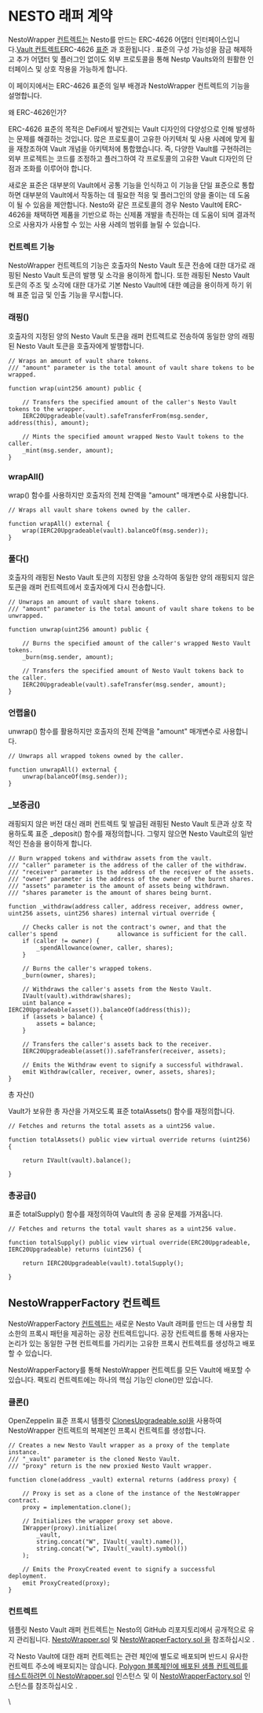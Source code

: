# NESTO 래퍼 계약

NestoWrapper [컨트렉트는](https://github.com/beefyfinance/beefy-contracts/blob/master/contracts/BIFI/vaults/BeefyWrapper.sol) Nesto를 만드는 ERC-4626 어댑터 인터페이스입니다.[Vault 컨트렉트](https://docs.beefy.finance/developer-documentation/vault-contract)ERC-4626 [표준](https://eips.ethereum.org/EIPS/eip-4626) 과 호환됩니다 . 표준의 구성 가능성을 잠금 해제하고 추가 어댑터 및 플러그인 없이도 외부 프로토콜을 통해 Nestp Vaults와의 원활한 인터페이스 및 상호 작용을 가능하게 합니다.

이 페이지에서는 ERC-4626 표준의 일부 배경과 NestoWrapper 컨트렉트의 기능을 설명합니다.

왜 ERC-4626인가?

ERC-4626 표준의 목적은 DeFi에서 발견되는 Vault 디자인의 다양성으로 인해 발생하는 문제를 해결하는 것입니다. 많은 프로토콜이 고유한 아키텍처 및 사용 사례에 맞게 휠을 재창조하여 Vault 개념을 아키텍처에 통합했습니다. 즉, 다양한 Vault를 구현하려는 외부 프로젝트는 코드를 조정하고 플러그하여 각 프로토콜의 고유한 Vault 디자인의 단점과 조화를 이루어야 합니다.

새로운 표준은 대부분의 Vault에서 공통 기능을 인식하고 이 기능을 단일 표준으로 통합하면 대부분의 Vault에서 작동하는 데 필요한 적응 및 플러그인의 양을 줄이는 데 도움이 될 수 있음을 제안합니다. Nesto와 같은 프로토콜의 경우 Nesto Vault에 ERC-4626을 채택하면 제품을 기반으로 하는 신제품 개발을 촉진하는 데 도움이 되며 결과적으로 사용자가 사용할 수 있는 사용 사례의 범위를 늘릴 수 있습니다.

### 컨트렉트 기능

NestoWrapper 컨트렉트의 기능은 호출자의 Nesto Vault 토큰 전송에 대한 대가로 래핑된 Nesto Vault 토큰의 발행 및 소각을 용이하게 합니다. 또한 래핑된 Nesto Vault 토큰의 주조 및 소각에 대한 대가로 기본 Nesto Vault에 대한 예금을 용이하게 하기 위해 표준 입금 및 인출 기능을 무시합니다.

### 래핑()

호출자의 지정된 양의 Nesto Vault 토큰을 래퍼 컨트렉트로 전송하여 동일한 양의 래핑된 Nesto Vault 토큰을 호출자에게 발행합니다.

```
// Wraps an amount of vault share tokens.
/// "amount" parameter is the total amount of vault share tokens to be wrapped.

function wrap(uint256 amount) public {

    // Transfers the specified amount of the caller's Nesto Vault tokens to the wrapper.
    IERC20Upgradeable(vault).safeTransferFrom(msg.sender, address(this), amount);
    
    // Mints the specified amount wrapped Nesto Vault tokens to the caller.
    _mint(msg.sender, amount);
}
```

### wrapAll()

wrap() 함수를 사용하지만 호출자의 전체 잔액을 "amount" 매개변수로 사용합니다.

```
// Wraps all vault share tokens owned by the caller.

function wrapAll() external {
    wrap(IERC20Upgradeable(vault).balanceOf(msg.sender));
}
```

### 풀다()

호출자의 래핑된 Nesto Vault 토큰의 지정된 양을 소각하여 동일한 양의 래핑되지 않은 토큰을 래퍼 컨트렉트에서 호출자에게 다시 전송합니다.

```
// Unwraps an amount of vault share tokens.
/// "amount" parameter is the total amount of vault share tokens to be unwrapped.

function unwrap(uint256 amount) public {

    // Burns the specified amount of the caller's wrapped Nesto Vault tokens.
    _burn(msg.sender, amount);
    
    // Transfers the specified amount of Nesto Vault tokens back to the caller.
    IERC20Upgradeable(vault).safeTransfer(msg.sender, amount);
}
```

### 언랩올()

unwrap() 함수를 활용하지만 호출자의 전체 잔액을 "amount" 매개변수로 사용합니다.

```
// Unwraps all wrapped tokens owned by the caller.

function unwrapAll() external {
    unwrap(balanceOf(msg.sender));
}
```

### \_보증금()

래핑되지 않은 버전 대신 래퍼 컨트렉트 및 발급된 래핑된 Nesto Vault 토큰과 상호 작용하도록 표준 \_deposit() 함수를 재정의합니다. 그렇지 않으면 Nesto Vault로의 일반적인 전송을 용이하게 합니다.

```
// Burn wrapped tokens and withdraw assets from the vault.
/// "caller" parameter is the address of the caller of the withdraw.
/// "receiver" parameter is the address of the receiver of the assets.
/// "owner" parameter is the address of the owner of the burnt shares.
/// "assets" parameter is the amount of assets being withdrawn.
/// "shares parameter is the amount of shares being burnt.

function _withdraw(address caller, address receiver, address owner, uint256 assets, uint256 shares) internal virtual override {
    
    // Checks caller is not the contract's owner, and that the caller's spend                 allowance is sufficient for the call.
    if (caller != owner) {
        _spendAllowance(owner, caller, shares);
    }
    
    // Burns the caller's wrapped tokens.
    _burn(owner, shares);

    // Withdraws the caller's assets from the Nesto Vault.
    IVault(vault).withdraw(shares);
    uint balance = IERC20Upgradeable(asset()).balanceOf(address(this));
    if (assets > balance) {
        assets = balance;
    }

    // Transfers the caller's assets back to the receiver.
    IERC20Upgradeable(asset()).safeTransfer(receiver, assets);
    
    // Emits the Withdraw event to signify a successful withdrawal.
    emit Withdraw(caller, receiver, owner, assets, shares);
}
```

총 자산()

Vault가 보유한 총 자산을 가져오도록 표준 totalAssets() 함수를 재정의합니다.

```
// Fetches and returns the total assets as a uint256 value.

function totalAssets() public view virtual override returns (uint256) {

    return IVault(vault).balance();

}
```

### 총공급()

표준 totalSupply() 함수를 재정의하여 Vault의 총 공유 문제를 가져옵니다.

```
// Fetches and returns the total vault shares as a uint256 value.

function totalSupply() public view virtual override(ERC20Upgradeable, IERC20Upgradeable) returns (uint256) {

    return IERC20Upgradeable(vault).totalSupply();
    
}
```

## NestoWrapperFactory 컨트렉트

NestoWrapperFactory [컨트렉트는](https://github.com/beefyfinance/beefy-contracts/blob/master/contracts/BIFI/vaults/BeefyWrapperFactory.sol) 새로운 Nesto Vault 래퍼를 만드는 데 사용할 최소한의 프록시 패턴을 제공하는 공장 컨트렉트입니다. 공장 컨트렉트를 통해 사용자는 논리가 있는 동일한 구현 컨트렉트를 가리키는 고유한 프록시 컨트렉트를 생성하고 배포할 수 있습니다.

NestoWrapperFactory를 통해 NestoWrapper 컨트렉트를 모든 Vault에 배포할 수 있습니다. 팩토리 컨트렉트에는 하나의 핵심 기능인 clone()만 있습니다.

### 클론()

OpenZeppelin 표준 프록시 템플릿 [ClonesUpgradeable.sol을](https://github.com/OpenZeppelin/openzeppelin-contracts-upgradeable/blob/master/contracts/proxy/ClonesUpgradeable.sol) 사용하여 NestoWrapper 컨트렉트의 복제본인 프록시 컨트렉트를 생성합니다.

```
// Creates a new Nesto Vault wrapper as a proxy of the template instance.
/// "_vault" parameter is the cloned Nesto Vault.
/// "proxy" return is the new proxied Nesto Vault wrapper.

function clone(address _vault) external returns (address proxy) {
    
    // Proxy is set as a clone of the instance of the NestoWrapper contract.
    proxy = implementation.clone();
    
    // Initializes the wrapper proxy set above.
    IWrapper(proxy).initialize(
        _vault,
        string.concat("W", IVault(_vault).name()),
        string.concat("w", IVault(_vault).symbol())
    );
    
    // Emits the ProxyCreated event to signify a successful deployment.
    emit ProxyCreated(proxy);
}

```

### 컨트렉트

템플릿 Nesto Vault 래퍼 컨트렉트는 Nesto의 GitHub 리포지토리에서 공개적으로 유지 관리됩니다. [NestoWrapper.sol](https://github.com/beefyfinance/beefy-contracts/blob/master/contracts/BIFI/vaults/BeefyWrapper.sol) 및 [NestoWrapperFactory.sol 을](https://github.com/beefyfinance/beefy-contracts/blob/master/contracts/BIFI/vaults/BeefyWrapperFactory.sol) 참조하십시오 .

각 Nesto Vault에 대한 래퍼 컨트렉트는 관련 체인에 별도로 배포되며 반드시 유사한 컨트렉트 주소에 배포되지는 않습니다. [Polygon 블록체인에 배포된 샘플 컨트렉트를 테스트하려면 이 NestoWrapper.sol](https://polygonscan.com/address/0x776994eab59b894fb892d08a46329c5077c9e226) 인스턴스 및 이 [NestoWrapperFactory.sol](https://polygonscan.com/address/0xd1cedfb11994ebbc1608ae46d7c7176294bdd599) 인스턴스를 참조하십시오 .

\
